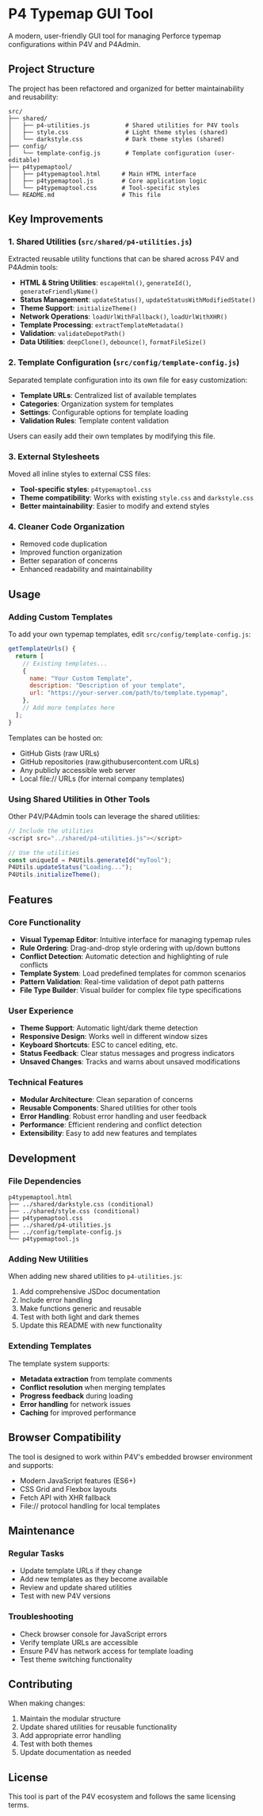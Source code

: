# P4 Typemap GUI Tool

A modern, user-friendly GUI tool for managing Perforce typemap configurations within P4V and P4Admin.

## Project Structure

The project has been refactored and organized for better maintainability and reusability:

```
src/
├── shared/
│   ├── p4-utilities.js          # Shared utilities for P4V tools
│   ├── style.css                # Light theme styles (shared)
│   └── darkstyle.css            # Dark theme styles (shared)
├── config/
│   └── template-config.js       # Template configuration (user-editable)
├── p4typemaptool/
│   ├── p4typemaptool.html      # Main HTML interface
│   ├── p4typemaptool.js        # Core application logic
│   └── p4typemaptool.css       # Tool-specific styles
└── README.md                   # This file
```

## Key Improvements

### 1. Shared Utilities (`src/shared/p4-utilities.js`)

Extracted reusable utility functions that can be shared across P4V and P4Admin tools:

- **HTML & String Utilities**: `escapeHtml()`, `generateId()`, `generateFriendlyName()`
- **Status Management**: `updateStatus()`, `updateStatusWithModifiedState()`
- **Theme Support**: `initializeTheme()`
- **Network Operations**: `loadUrlWithFallback()`, `loadUrlWithXHR()`
- **Template Processing**: `extractTemplateMetadata()`
- **Validation**: `validateDepotPath()`
- **Data Utilities**: `deepClone()`, `debounce()`, `formatFileSize()`

### 2. Template Configuration (`src/config/template-config.js`)

Separated template configuration into its own file for easy customization:

- **Template URLs**: Centralized list of available templates
- **Categories**: Organization system for templates
- **Settings**: Configurable options for template loading
- **Validation Rules**: Template content validation

Users can easily add their own templates by modifying this file.

### 3. External Stylesheets

Moved all inline styles to external CSS files:

- **Tool-specific styles**: `p4typemaptool.css`
- **Theme compatibility**: Works with existing `style.css` and `darkstyle.css`
- **Better maintainability**: Easier to modify and extend styles

### 4. Cleaner Code Organization

- Removed code duplication
- Improved function organization
- Better separation of concerns
- Enhanced readability and maintainability

## Usage

### Adding Custom Templates

To add your own typemap templates, edit `src/config/template-config.js`:

```javascript
getTemplateUrls() {
  return [
    // Existing templates...
    {
      name: "Your Custom Template",
      description: "Description of your template",
      url: "https://your-server.com/path/to/template.typemap",
    },
    // Add more templates here
  ];
}
```

Templates can be hosted on:
- GitHub Gists (raw URLs)
- GitHub repositories (raw.githubusercontent.com URLs)
- Any publicly accessible web server
- Local file:// URLs (for internal company templates)

### Using Shared Utilities in Other Tools

Other P4V/P4Admin tools can leverage the shared utilities:

```javascript
// Include the utilities
<script src="../shared/p4-utilities.js"></script>

// Use the utilities
const uniqueId = P4Utils.generateId("myTool");
P4Utils.updateStatus("Loading...");
P4Utils.initializeTheme();
```

## Features

### Core Functionality
- **Visual Typemap Editor**: Intuitive interface for managing typemap rules
- **Rule Ordering**: Drag-and-drop style ordering with up/down buttons
- **Conflict Detection**: Automatic detection and highlighting of rule conflicts
- **Template System**: Load predefined templates for common scenarios
- **Pattern Validation**: Real-time validation of depot path patterns
- **File Type Builder**: Visual builder for complex file type specifications

### User Experience
- **Theme Support**: Automatic light/dark theme detection
- **Responsive Design**: Works well in different window sizes
- **Keyboard Shortcuts**: ESC to cancel editing, etc.
- **Status Feedback**: Clear status messages and progress indicators
- **Unsaved Changes**: Tracks and warns about unsaved modifications

### Technical Features
- **Modular Architecture**: Clean separation of concerns
- **Reusable Components**: Shared utilities for other tools
- **Error Handling**: Robust error handling and user feedback
- **Performance**: Efficient rendering and conflict detection
- **Extensibility**: Easy to add new features and templates

## Development

### File Dependencies

```
p4typemaptool.html
├── ../shared/darkstyle.css (conditional)
├── ../shared/style.css (conditional)
├── p4typemaptool.css
├── ../shared/p4-utilities.js
├── ../config/template-config.js
└── p4typemaptool.js
```

### Adding New Utilities

When adding new shared utilities to `p4-utilities.js`:

1. Add comprehensive JSDoc documentation
2. Include error handling
3. Make functions generic and reusable
4. Test with both light and dark themes
5. Update this README with new functionality

### Extending Templates

The template system supports:
- **Metadata extraction** from template comments
- **Conflict resolution** when merging templates
- **Progress feedback** during loading
- **Error handling** for network issues
- **Caching** for improved performance

## Browser Compatibility

The tool is designed to work within P4V's embedded browser environment and supports:
- Modern JavaScript features (ES6+)
- CSS Grid and Flexbox layouts
- Fetch API with XHR fallback
- File:// protocol handling for local templates

## Maintenance

### Regular Tasks
- Update template URLs if they change
- Add new templates as they become available
- Review and update shared utilities
- Test with new P4V versions

### Troubleshooting
- Check browser console for JavaScript errors
- Verify template URLs are accessible
- Ensure P4V has network access for template loading
- Test theme switching functionality

## Contributing

When making changes:
1. Maintain the modular structure
2. Update shared utilities for reusable functionality
3. Add appropriate error handling
4. Test with both themes
5. Update documentation as needed

## License

This tool is part of the P4V ecosystem and follows the same licensing terms.
